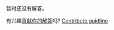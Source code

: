 
暂时还没有解答。

有兴趣[贡献你的解答](https://github.com/BFEdev/BFE.dev-solutions/blob/main/problem/css-grid-auto-layout-sparse_zh.md)吗? [Contribute guidline](https://github.com/BFEdev/BFE.dev-solutions#how-to-contribute)
